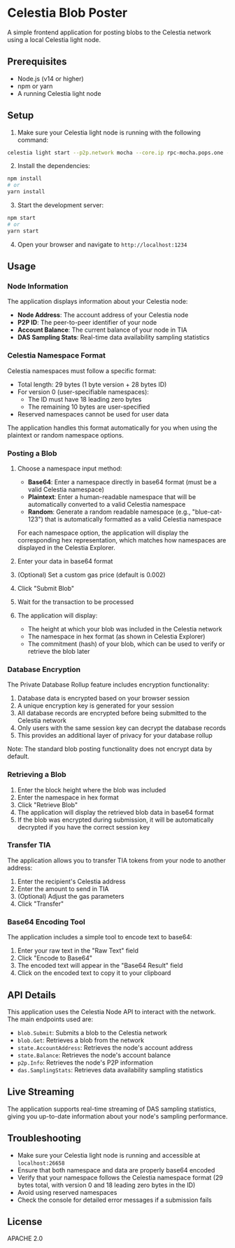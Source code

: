 # Celestia Blob Poster

A simple frontend application for posting blobs to the Celestia network using a local Celestia light node.

## Prerequisites

- Node.js (v14 or higher)
- npm or yarn
- A running Celestia light node

## Setup

1. Make sure your Celestia light node is running with the following command:

```bash
celestia light start --p2p.network mocha --core.ip rpc-mocha.pops.one --core.port 9090 --rpc.skip-auth
```

2. Install the dependencies:

```bash
npm install
# or
yarn install
```

3. Start the development server:

```bash
npm start
# or
yarn start
```

4. Open your browser and navigate to `http://localhost:1234`

## Usage

### Node Information

The application displays information about your Celestia node:
- **Node Address**: The account address of your Celestia node
- **P2P ID**: The peer-to-peer identifier of your node
- **Account Balance**: The current balance of your node in TIA
- **DAS Sampling Stats**: Real-time data availability sampling statistics

### Celestia Namespace Format

Celestia namespaces must follow a specific format:
- Total length: 29 bytes (1 byte version + 28 bytes ID)
- For version 0 (user-specifiable namespaces):
  - The ID must have 18 leading zero bytes
  - The remaining 10 bytes are user-specified
- Reserved namespaces cannot be used for user data

The application handles this format automatically for you when using the plaintext or random namespace options.

### Posting a Blob

1. Choose a namespace input method:
   - **Base64**: Enter a namespace directly in base64 format (must be a valid Celestia namespace)
   - **Plaintext**: Enter a human-readable namespace that will be automatically converted to a valid Celestia namespace
   - **Random**: Generate a random readable namespace (e.g., "blue-cat-123") that is automatically formatted as a valid Celestia namespace

   For each namespace option, the application will display the corresponding hex representation, which matches how namespaces are displayed in the Celestia Explorer.

2. Enter your data in base64 format

3. (Optional) Set a custom gas price (default is 0.002)

4. Click "Submit Blob"

5. Wait for the transaction to be processed

6. The application will display:
   - The height at which your blob was included in the Celestia network
   - The namespace in hex format (as shown in Celestia Explorer)
   - The commitment (hash) of your blob, which can be used to verify or retrieve the blob later

### Database Encryption

The Private Database Rollup feature includes encryption functionality:

1. Database data is encrypted based on your browser session
2. A unique encryption key is generated for your session
3. All database records are encrypted before being submitted to the Celestia network
4. Only users with the same session key can decrypt the database records
5. This provides an additional layer of privacy for your database rollup

Note: The standard blob posting functionality does not encrypt data by default.

### Retrieving a Blob

1. Enter the block height where the blob was included
2. Enter the namespace in hex format
3. Click "Retrieve Blob"
4. The application will display the retrieved blob data in base64 format
5. If the blob was encrypted during submission, it will be automatically decrypted if you have the correct session key

### Transfer TIA

The application allows you to transfer TIA tokens from your node to another address:

1. Enter the recipient's Celestia address
2. Enter the amount to send in TIA
3. (Optional) Adjust the gas parameters
4. Click "Transfer"

### Base64 Encoding Tool

The application includes a simple tool to encode text to base64:

1. Enter your raw text in the "Raw Text" field
2. Click "Encode to Base64"
3. The encoded text will appear in the "Base64 Result" field
4. Click on the encoded text to copy it to your clipboard

## API Details

This application uses the Celestia Node API to interact with the network. The main endpoints used are:

- `blob.Submit`: Submits a blob to the Celestia network
- `blob.Get`: Retrieves a blob from the network
- `state.AccountAddress`: Retrieves the node's account address
- `state.Balance`: Retrieves the node's account balance
- `p2p.Info`: Retrieves the node's P2P information
- `das.SamplingStats`: Retrieves data availability sampling statistics

## Live Streaming

The application supports real-time streaming of DAS sampling statistics, giving you up-to-date information about your node's sampling performance.

## Troubleshooting

- Make sure your Celestia light node is running and accessible at `localhost:26658`
- Ensure that both namespace and data are properly base64 encoded
- Verify that your namespace follows the Celestia namespace format (29 bytes total, with version 0 and 18 leading zero bytes in the ID)
- Avoid using reserved namespaces
- Check the console for detailed error messages if a submission fails

## License

APACHE 2.0